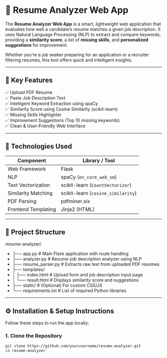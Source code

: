 # 🧠 Resume Analyzer Web App

The **Resume Analyzer Web App** is a smart, lightweight web application that evaluates how well a candidate’s resume matches a given job description. It uses Natural Language Processing (NLP) to extract and compare keywords, providing a **similarity score**, a list of **missing skills**, and **personalized suggestions** for improvement.

Whether you're a job seeker preparing for an application or a recruiter filtering resumes, this tool offers quick and intelligent insights.

---

## 📌 Key Features

✅ Upload PDF Resume  
✅ Paste Job Description Text  
✅ Intelligent Keyword Extraction using spaCy  
✅ Similarity Score using Cosine Similarity (scikit-learn)  
✅ Missing Skills Highlighter  
✅ Improvement Suggestions (Top 10 missing keywords)  
✅ Clean & User-Friendly Web Interface

---

## 🔧 Technologies Used

| Component           | Library / Tool     |
|--------------------|--------------------|
| Web Framework       | Flask              |
| NLP                 | spaCy (`en_core_web_sm`) |
| Text Vectorization  | scikit-learn (`CountVectorizer`) |
| Similarity Matching | scikit-learn (`cosine_similarity`) |
| PDF Parsing         | pdfminer.six       |
| Frontend Templating | Jinja2 (HTML)      |

---

## 📂 Project Structure
resume-analyzer/
- ├── app.py # Main Flask application with route handling
- ├── analyzer.py # Resume-job description analyzer using NLP
- ├── resume_parser.py # Extracts raw text from uploaded PDF resumes
- ├── templates/
- │ ├── index.html # Upload form and job description input page
- │ └── result.html # Displays similarity score and suggestions
- ├── static/ # (Optional) For custom CSS/JS
- └── requirements.txt # List of required Python libraries


---

## ⚙️ Installation & Setup Instructions

Follow these steps to run the app locally:

### 1. Clone the Repository

```bash
git clone https://github.com/yourusername/resume-analyzer.git
cd resume-analyzer
